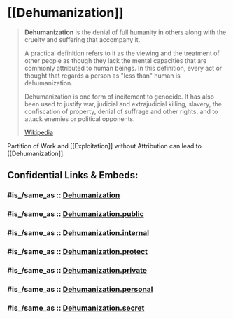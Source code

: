 
# [[Dehumanization]] 

> **Dehumanization** is the denial of full humanity in others along with the cruelty and suffering that accompany it. 
> 
> A practical definition refers to it as the viewing and the treatment of other people as though they lack the mental capacities that are commonly attributed to human beings. In this definition, every act or thought that regards a person as "less than" human is dehumanization. 
> 
> Dehumanization is one form of incitement to genocide. It has also been used to justify war, judicial and extrajudicial killing, slavery, the confiscation of property, denial of suffrage and other rights, and to attack enemies or political opponents.
>
> [Wikipedia](https://en.wikipedia.org/wiki/Dehumanization)


Partition of Work and [[Exploitation]] without Attribution can lead to [[Dehumanization]]. 


## Confidential Links & Embeds: 

### #is_/same_as :: [Dehumanization](Dehumanization.md) 

### #is_/same_as :: [Dehumanization.public](/_public/Society/Economics/Business/Business-Entity/IT~Company/Amazon(Company)/Dehumanization.public.md) 

### #is_/same_as :: [Dehumanization.internal](/_internal/Society/Economics/Business/Business-Entity/IT~Company/Amazon(Company)/Dehumanization.internal.md) 

### #is_/same_as :: [Dehumanization.protect](/_protect/Society/Economics/Business/Business-Entity/IT~Company/Amazon(Company)/Dehumanization.protect.md) 

### #is_/same_as :: [Dehumanization.private](/_private/Society/Economics/Business/Business-Entity/IT~Company/Amazon(Company)/Dehumanization.private.md) 

### #is_/same_as :: [Dehumanization.personal](/_personal/Society/Economics/Business/Business-Entity/IT~Company/Amazon(Company)/Dehumanization.personal.md) 

### #is_/same_as :: [Dehumanization.secret](/_secret/Society/Economics/Business/Business-Entity/IT~Company/Amazon(Company)/Dehumanization.secret.md)

